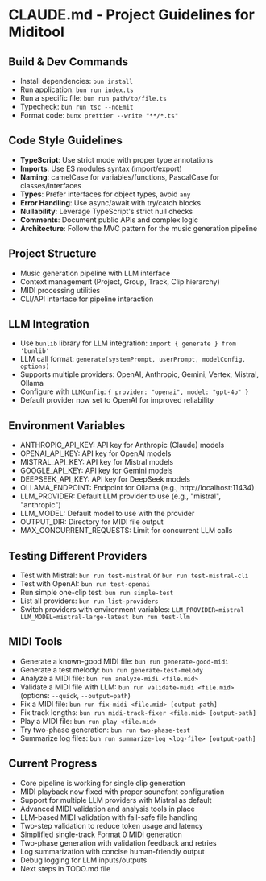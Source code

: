 # CLAUDE.md - Project Guidelines for Miditool

## Build & Dev Commands
- Install dependencies: `bun install`
- Run application: `bun run index.ts`
- Run a specific file: `bun run path/to/file.ts`
- Typecheck: `bun run tsc --noEmit`
- Format code: `bunx prettier --write "**/*.ts"`

## Code Style Guidelines
- **TypeScript**: Use strict mode with proper type annotations
- **Imports**: Use ES modules syntax (import/export)
- **Naming**: camelCase for variables/functions, PascalCase for classes/interfaces
- **Types**: Prefer interfaces for object types, avoid `any`
- **Error Handling**: Use async/await with try/catch blocks
- **Nullability**: Leverage TypeScript's strict null checks
- **Comments**: Document public APIs and complex logic
- **Architecture**: Follow the MVC pattern for the music generation pipeline

## Project Structure
- Music generation pipeline with LLM interface
- Context management (Project, Group, Track, Clip hierarchy)
- MIDI processing utilities
- CLI/API interface for pipeline interaction

## LLM Integration
- Use `bunlib` library for LLM integration: `import { generate } from 'bunlib'`
- LLM call format: `generate(systemPrompt, userPrompt, modelConfig, options)`
- Supports multiple providers: OpenAI, Anthropic, Gemini, Vertex, Mistral, Ollama
- Configure with `LLMConfig`: `{ provider: "openai", model: "gpt-4o" }`
- Default provider now set to OpenAI for improved reliability

## Environment Variables
- ANTHROPIC_API_KEY: API key for Anthropic (Claude) models
- OPENAI_API_KEY: API key for OpenAI models
- MISTRAL_API_KEY: API key for Mistral models
- GOOGLE_API_KEY: API key for Gemini models
- DEEPSEEK_API_KEY: API key for DeepSeek models
- OLLAMA_ENDPOINT: Endpoint for Ollama (e.g., http://localhost:11434)
- LLM_PROVIDER: Default LLM provider to use (e.g., "mistral", "anthropic")
- LLM_MODEL: Default model to use with the provider
- OUTPUT_DIR: Directory for MIDI file output
- MAX_CONCURRENT_REQUESTS: Limit for concurrent LLM calls

## Testing Different Providers
- Test with Mistral: `bun run test-mistral` or `bun run test-mistral-cli`
- Test with OpenAI: `bun run test-openai`
- Run simple one-clip test: `bun run simple-test`
- List all providers: `bun run list-providers`
- Switch providers with environment variables: `LLM_PROVIDER=mistral LLM_MODEL=mistral-large-latest bun run test-llm`

## MIDI Tools
- Generate a known-good MIDI file: `bun run generate-good-midi`
- Generate a test melody: `bun run generate-test-melody`
- Analyze a MIDI file: `bun run analyze-midi <file.mid>`
- Validate a MIDI file with LLM: `bun run validate-midi <file.mid>` (options: `--quick`, `--output=path`)
- Fix a MIDI file: `bun run fix-midi <file.mid> [output-path]`
- Fix track lengths: `bun run midi-track-fixer <file.mid> [output-path]`
- Play a MIDI file: `bun run play <file.mid>`
- Try two-phase generation: `bun run two-phase-test`
- Summarize log files: `bun run summarize-log <log-file> [output-path]`

## Current Progress
- Core pipeline is working for single clip generation
- MIDI playback now fixed with proper soundfont configuration
- Support for multiple LLM providers with Mistral as default
- Advanced MIDI validation and analysis tools in place
- LLM-based MIDI validation with fail-safe file handling
- Two-step validation to reduce token usage and latency
- Simplified single-track Format 0 MIDI generation
- Two-phase generation with validation feedback and retries
- Log summarization with concise human-friendly output
- Debug logging for LLM inputs/outputs
- Next steps in TODO.md file
